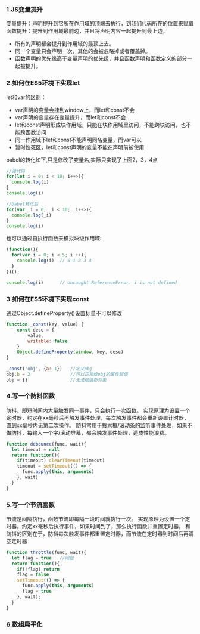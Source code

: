 ### 1.JS变量提升

变量提升：声明提升到它所在作用域的顶端去执行，到我们代码所在的位置来赋值
函数提升：提升到作用域最前边，并且将声明内容一起提升到最上边。

- 所有的声明都会提升到作用域的最顶上去。
- 同一个变量只会声明一次，其他的会被忽略掉或者覆盖掉。
- 函数声明的优先级高于变量声明的优先级，并且函数声明和函数定义的部分一起被提升。


### 2.如何在ES5环境下实现let

let和var的区别：
- var声明的变量会挂到window上，而let和const不会
- var声明的变量存在变量提升，而let和const不会
- let和const声明形成块作用域，只能在块作用域里访问，不能跨块访问，也不能跨函数访问
- 同一作用域下let和const不能声明同名变量，而var可以
- 暂时性死区，let和const声明的变量不能在声明前被使用

babel的转化如下,只是修改了变量名,实际只实现了上面2，3，4点

```javascript
//源代码
for(let i = 0; i < 10; i++>){
  console.log(i)
}
console.log(i)

//babel转化后
for(var _i = 0; _i < 10; _i++>){
  console.log(_i)
}
console.log(i)
```

也可以通过自执行函数来模拟块级作用域:

```javascript
(function(){
  for(var i = 0; i < 5; i ++){
    console.log(i)  // 0 1 2 3 4
  }
})();

console.log(i)      // Uncaught ReferenceError: i is not defined
```


### 3.如何在ES5环境下实现const

通过Object.defineProperty()设置标量不可以修改

```javascript
function _const(key, value) {    
    const desc = {        
        value,        
        writable: false    
    }    
    Object.defineProperty(window, key, desc)
}
    
_const('obj', {a: 1})   //定义obj
obj.b = 2               //可以正常给obj的属性赋值
obj = {}                //无法赋值新对象
```


### 4.写一个防抖函数

防抖，即短时间内大量触发同一事件，只会执行一次函数。
实现原理为设置一个定时器，约定在xx毫秒后再触发事件处理，每次触发事件都会重新设置计时器，直到xx毫秒内无第二次操作。
防抖常用于搜索框/滚动条的监听事件处理，如果不做防抖，每输入一个字/滚动屏幕，都会触发事件处理，造成性能浪费。

```javascript
function debounce(func, wait){
  let timeout = null
  return function(){
    if(timeout) clearTimeout(timeout)
    timeout = setTimeout(() => {
      func.apply(this, arguments)
    }, wait)
  }
}
```

### 5.写一个节流函数

节流是间隔执行，函数节流即每隔一段时间就执行一次。
实现原理为设置一个定时器，约定xx毫秒后执行事件，如果时间到了，那么执行函数并重置定时器，
和防抖的区别在于，防抖每次触发事件都重置定时器，而节流在定时器到时间后再清空定时器

```javascript
function throttle(func, wait){
  let flag = true   //闭包
  return function(){
    if(!flag) return
    flag = false
    setTimeout(() => {
      func.apply(this, arguments)
      flag = true
    }, wait);
  }
}
```


### 6.数组扁平化